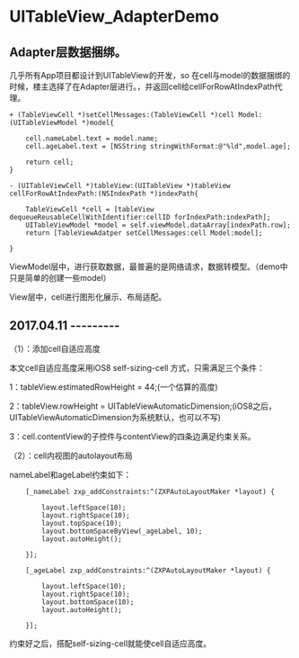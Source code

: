 # UITableView_AdapterDemo

## Adapter层数据捆绑。

几乎所有App项目都设计到UITableView的开发，so 在cell与model的数据捆绑的时候，楼主选择了在Adapter层进行。，并返回cell给cellForRowAtIndexPath代理。

```
+ (TableViewCell *)setCellMessages:(TableViewCell *)cell Model:(UITableViewModel *)model{
    
    cell.nameLabel.text = model.name;
    cell.ageLabel.text = [NSString stringWithFormat:@"%ld",model.age];
    
    return cell;
}

- (UITableViewCell *)tableView:(UITableView *)tableView cellForRowAtIndexPath:(NSIndexPath *)indexPath{
    
    TableViewCell *cell = [tableView dequeueReusableCellWithIdentifier:cellID forIndexPath:indexPath];
    UITableViewModel *model = self.viewModel.dataArray[indexPath.row];
    return [TableViewAdatper setCellMessages:cell Model:model];
    
}
```

ViewModel层中，进行获取数据，最普遍的是网络请求，数据转模型。（demo中只是简单的创建一些model）

View层中，cell进行图形化展示、布局适配。

## 2017.04.11  ---------

（1）：添加cell自适应高度

本文cell自适应高度采用iOS8 self-sizing-cell 方式，只需满足三个条件：

1：tableView.estimatedRowHeight = 44;(一个估算的高度)

2：tableView.rowHeight = UITableViewAutomaticDimension;(iOS8之后，UITableViewAutomaticDimension为系统默认，也可以不写)

3：cell.contentView的子控件与contentView的四条边满足约束关系。

（2）：cell内视图的autolayout布局

nameLabel和ageLabel约束如下：

```
    [_nameLabel zxp_addConstraints:^(ZXPAutoLayoutMaker *layout) {
        
        layout.leftSpace(10);
        layout.rightSpace(10);
        layout.topSpace(10);
        layout.bottomSpaceByView(_ageLabel, 10);
        layout.autoHeight();
        
    }];
    
    [_ageLabel zxp_addConstraints:^(ZXPAutoLayoutMaker *layout) {
        
        layout.leftSpace(10);
        layout.rightSpace(10);
        layout.bottomSpace(10);
        layout.autoHeight();
        
    }];
```

约束好之后，搭配self-sizing-cell就能使cell自适应高度。




